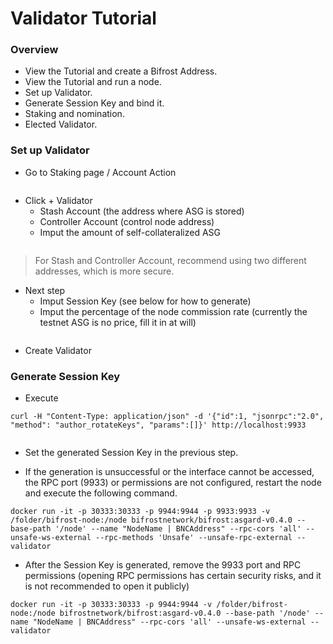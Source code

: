 # Validator Tutorial
### Overview
- View the Tutorial and create a Bifrost Address.
- View the Tutorial and run a node.
- Set up Validator.
- Generate Session Key and bind it.
- Staking and  nomination.
- Elected Validator.

### Set up Validator
- Go to Staking page / Account Action

<img :src="$withBase('/zh/validator-tutorial/validator_1.png')" alt="" width="70%" />

- Click + Validator
    - Stash Account (the address where ASG is stored)
    - Controller Account (control node address)
    - Imput the amount of self-collateralized ASG

<img :src="$withBase('/zh/validator-tutorial/validator_2.png')" alt="" width="70%" />

> For Stash and Controller Account, recommend using two different addresses, which is more secure.
- Next step
    - Imput Session Key (see below for how to generate)
    - Imput the percentage of the node commission rate (currently the testnet ASG is no price, fill it in at will)

<img :src="$withBase('/zh/validator-tutorial/validator_3.png')" alt="" width="70%" />

- Create Validator

### Generate Session Key
- Execute
```
curl -H "Content-Type: application/json" -d '{"id":1, "jsonrpc":"2.0", "method": "author_rotateKeys", "params":[]}' http://localhost:9933
```

<img :src="$withBase('/zh/validator-tutorial/session_key.png')" alt="" width="70%" />

- Set the generated Session Key in the previous step.

- If the generation is unsuccessful or the interface cannot be accessed, the RPC port (9933) or permissions are not configured, restart the node and execute the following command.
```
docker run -it -p 30333:30333 -p 9944:9944 -p 9933:9933 -v /folder/bifrost-node:/node bifrostnetwork/bifrost:asgard-v0.4.0 --base-path '/node' --name "NodeName | BNCAddress" --rpc-cors 'all' --unsafe-ws-external --rpc-methods 'Unsafe' --unsafe-rpc-external --validator
```

- After the Session Key is generated, remove the 9933 port and RPC permissions (opening RPC permissions has certain security risks, and it is not recommended to open it publicly)
```
docker run -it -p 30333:30333 -p 9944:9944 -v /folder/bifrost-node:/node bifrostnetwork/bifrost:asgard-v0.4.0 --base-path '/node' --name "NodeName | BNCAddress" --rpc-cors 'all' --unsafe-ws-external --validator
```
